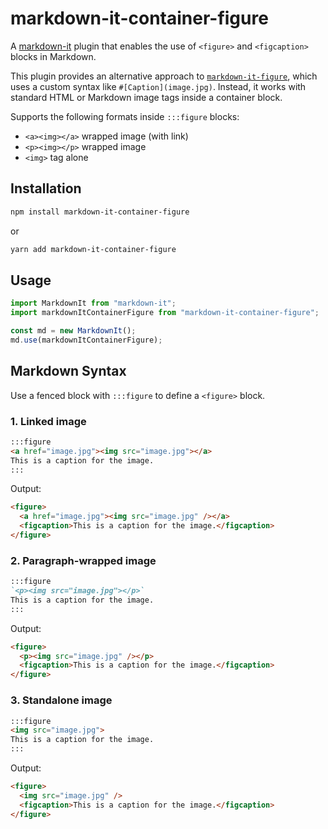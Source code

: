 # markdown-it-container-figure

A [markdown-it](https://github.com/markdown-it/markdown-it) plugin that enables the use of `<figure>` and `<figcaption>` blocks in Markdown.

This plugin provides an alternative approach to [`markdown-it-figure`](https://www.npmjs.com/package/markdown-it-figure), which uses a custom syntax like `#[Caption](image.jpg)`. Instead, it works with standard HTML or Markdown image tags inside a container block.

Supports the following formats inside `:::figure` blocks:

- `<a><img></a>` wrapped image (with link)
- `<p><img></p>` wrapped image
- `<img>` tag alone

## Installation

```bash
npm install markdown-it-container-figure
```

or

```bash
yarn add markdown-it-container-figure
```

## Usage

```js
import MarkdownIt from "markdown-it";
import markdownItContainerFigure from "markdown-it-container-figure";

const md = new MarkdownIt();
md.use(markdownItContainerFigure);
```

## Markdown Syntax

Use a fenced block with `:::figure` to define a `<figure>` block.

### 1. Linked image

```markdown
:::figure
<a href="image.jpg"><img src="image.jpg"></a>
This is a caption for the image.
:::
```

Output:

```html
<figure>
  <a href="image.jpg"><img src="image.jpg" /></a>
  <figcaption>This is a caption for the image.</figcaption>
</figure>
```

### 2. Paragraph-wrapped image

```markdown
:::figure
`<p><img src="image.jpg"></p>`
This is a caption for the image.
:::
```

Output:

```html
<figure>
  <p><img src="image.jpg" /></p>
  <figcaption>This is a caption for the image.</figcaption>
</figure>
```

### 3. Standalone image

```markdown
:::figure
<img src="image.jpg">
This is a caption for the image.
:::
```

Output:

```html
<figure>
  <img src="image.jpg" />
  <figcaption>This is a caption for the image.</figcaption>
</figure>
```
